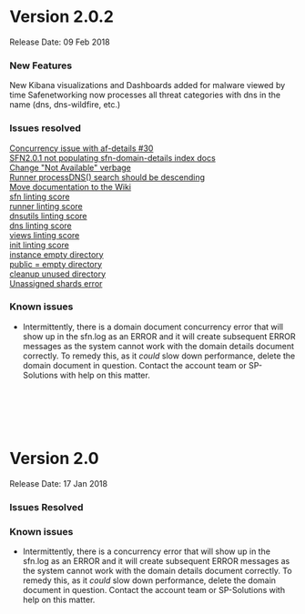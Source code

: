 # Version 2.0.2
Release Date: 09 Feb 2018
<br/>
### New Features
New Kibana visualizations and Dashboards added for malware viewed by time
Safenetworking now processes all threat categories with dns in the name (dns, dns-wildfire, etc.)

### Issues resolved
[Concurrency issue with af-details #30](https://github.com/PaloAltoNetworks/safe-networking-sp/issues/30)<br/>
[SFN2.0.1 not populating sfn-domain-details index docs](https://github.com/PaloAltoNetworks/safe-networking-sp/issues/62)<br/>
[Change "Not Available" verbage](https://github.com/PaloAltoNetworks/safe-networking-sp/issues/60)<br/>
[Runner processDNS() search should be descending](https://github.com/PaloAltoNetworks/safe-networking-sp/issues/64)<br/>
[Move documentation to the Wiki](https://github.com/PaloAltoNetworks/safe-networking-sp/issues/36)<br/>
[sfn linting score](https://github.com/PaloAltoNetworks/safe-networking-sp/issues/58)<br/>
[runner linting score](https://github.com/PaloAltoNetworks/safe-networking-sp/issues/49)<br/>
[dnsutils linting score](https://github.com/PaloAltoNetworks/safe-networking-sp/issues/48)<br/>
[dns linting score](https://github.com/PaloAltoNetworks/safe-networking-sp/issues/47)<br/>
[views linting score](https://github.com/PaloAltoNetworks/safe-networking-sp/issues/46)<br/>
[init linting score](https://github.com/PaloAltoNetworks/safe-networking-sp/issues/45)<br/>
[instance empty directory](https://github.com/PaloAltoNetworks/safe-networking-sp/issues/52)<br/>
[public = empty directory](https://github.com/PaloAltoNetworks/safe-networking-sp/issues/51)<br/>
[cleanup unused directory](https://github.com/PaloAltoNetworks/safe-networking-sp/issues/50)<br/>
[Unassigned shards error](https://github.com/PaloAltoNetworks/safe-networking-sp/issues/32)<br/>

### Known issues
- Intermittently, there is a domain document concurrency error that will show up in the sfn.log as an ERROR and it will create subsequent ERROR messages as the system cannot work with the domain details document correctly.  To remedy this, as it *could* slow down performance, delete the domain document in question. Contact the account team or SP-Solutions with help on this matter.

<br/><br/><br/><br/>


# Version 2.0
Release Date: 17 Jan 2018

### Issues Resolved


### Known issues
- Intermittently, there is a concurrency error that will show up in the sfn.log as an ERROR and it will create subsequent ERROR messages as the system cannot work with the domain details document correctly.  To remedy this, as it *could* slow down performance, delete the domain document in question. Contact the account team or SP-Solutions with help on this matter.
